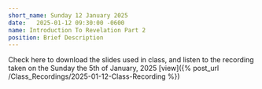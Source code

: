 ```yaml
---
short_name: Sunday 12 January 2025
date:   2025-01-12 09:30:00 -0600
name: Introduction To Revelation Part 2
position: Brief Description
---
```


Check here to download the slides used in class, and listen to the recording taken on the Sunday the 5th of January, 2025
[view]({% post_url /Class_Recordings/2025-01-12-Class-Recording %})
